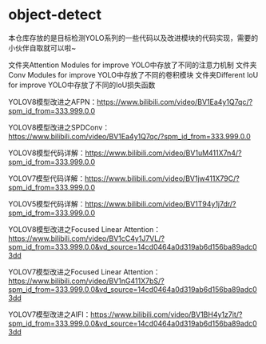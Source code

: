 # object-detect
本仓库存放的是目标检测YOLO系列的一些代码以及改进模块的代码实现，需要的小伙伴自取就可以啦~

文件夹Attention Modules for improve YOLO中存放了不同的注意力机制
文件夹Conv Modules for improve YOLO中存放了不同的卷积模块
文件夹Different IoU for improve YOLO中存放了不同的IoU损失函数

YOLOV8模型改进之AFPN：https://www.bilibili.com/video/BV1Ea4y1Q7qc/?spm_id_from=333.999.0.0

YOLOV8模型改进之SPDConv：https://www.bilibili.com/video/BV1Ea4y1Q7qc/?spm_id_from=333.999.0.0

YOLOV8模型代码详解：https://www.bilibili.com/video/BV1uM411X7n4/?spm_id_from=333.999.0.0

YOLOV7模型代码详解：https://www.bilibili.com/video/BV1jw411X79C/?spm_id_from=333.999.0.0

YOLOV5模型代码详解：https://www.bilibili.com/video/BV1T94y1j7dr/?spm_id_from=333.999.0.0

YOLOV8模型改进之Focused Linear Attention：https://www.bilibili.com/video/BV1cC4y1J7VL/?spm_id_from=333.999.0.0&vd_source=14cd0464a0d319ab6d156ba89adc03dd

YOLOV7模型改进之Focused Linear Attention：https://www.bilibili.com/video/BV1nG411X7bS/?spm_id_from=333.999.0.0&vd_source=14cd0464a0d319ab6d156ba89adc03dd

YOLOV7模型改进之AIFI：https://www.bilibili.com/video/BV1BH4y1z7it/?spm_id_from=333.999.0.0&vd_source=14cd0464a0d319ab6d156ba89adc03dd



